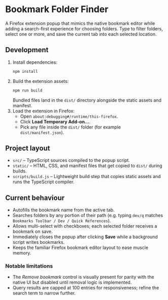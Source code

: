 # Bookmark Folder Finder

A Firefox extension popup that mimics the native bookmark editor while adding a search-first experience for choosing folders. Type to filter folders, select one or more, and save the current tab into each selected location.

## Development

1. Install dependencies:
   ```bash
   npm install
   ```
2. Build the extension assets:
   ```bash
   npm run build
   ```
   Bundled files land in the `dist/` directory alongside the static assets and manifest.
3. Load the extension in Firefox:
   - Open `about:debugging#/runtime/this-firefox`.
   - Click **Load Temporary Add-on…**.
   - Pick any file inside the `dist/` folder (for example `dist/manifest.json`).

## Project layout

- `src/` – TypeScript sources compiled to the popup script.
- `static/` – HTML, CSS, and manifest files that get copied to `dist/` during builds.
- `scripts/build.js` – Lightweight build step that copies static assets and runs the TypeScript compiler.

## Current behaviour

- Autofills the bookmark name from the active tab.
- Searches folders by any portion of their path (e.g. typing `dev/q` matches `Bookmarks Toolbar / Dev / Quick References`).
- Allows multi-select with checkboxes; each selected folder receives a bookmark on save.
- Immediately closes the popup after clicking **Save** while a background script writes bookmarks.
- Keeps the familiar Firefox bookmark editor layout to ease muscle memory.

### Notable limitations

- The *Remove bookmark* control is visually present for parity with the native UI but disabled until removal logic is implemented.
- Query results are capped at 100 entries for responsiveness; refine the search term to narrow further.
